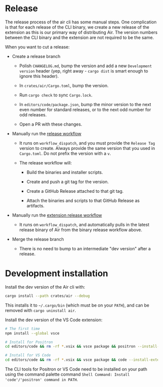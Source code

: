 # Release

The release process of the air cli has some manual steps. One complication is that for each release of the CLI binary, we create a new release of the extension as this is our primary way of distributing Air. The version numbers between the CLI binary and the extension are not required to be the same.

When you want to cut a release:

- Create a release branch

    - Polish `CHANGELOG.md`, bump the version and add a new `Development version` header (yep, right away - `cargo dist` is smart enough to ignore this header).

    - In `crates/air/Cargo.toml`, bump the version.

    - Run `cargo check` to sync `Cargo.lock`.

    - In `editors/code/package.json`, bump the minor version to the next even number for standard releases, or to the next odd number for odd releases.

    - Open a PR with these changes.

- Manually run the [release workflow](https://github.com/posit-dev/air/actions/workflows/release.yml)

    - It runs on `workflow_dispatch`, and you must provide the `Release Tag` version to create. Always provide the same version that you used in `Cargo.toml`. Do not prefix the version with a `v`.

    - The release workflow will:

        - Build the binaries and installer scripts.

        - Create and push a git tag for the version.

        - Create a GitHub Release attached to that git tag.

        - Attach the binaries and scripts to that GitHub Release as artifacts.

- Manually run the [extension release workflow](https://github.com/posit-dev/air/actions/workflows/release-vscode.yml)

    - It runs on `workflow_dispatch`, and automatically pulls in the latest release binary of Air from the binary release workflow above.

- Merge the release branch

    - There is no need to bump to an intermediate "dev version" after a release.

# Development installation

Install the dev version of the Air cli with:

```sh
cargo install --path crates/air --debug
```

This installs it to `~/.cargo/bin` (which must be on your `PATH`), and can be removed with `cargo uninstall air`.

Install the dev version of the VS Code extension:

```sh
# The first time
npm install --global vsce

# Install for Positron
cd editors/code && rm -rf *.vsix && vsce package && positron --install-extension *.vsix

# Install for VS Code
cd editors/code && rm -rf *.vsix && vsce package && code --install-extension *.vsix
```

The CLI tools for Positron or VS Code need to be installed on your path using the command palette command `Shell Command: Install 'code'/'positron' command in PATH`.
